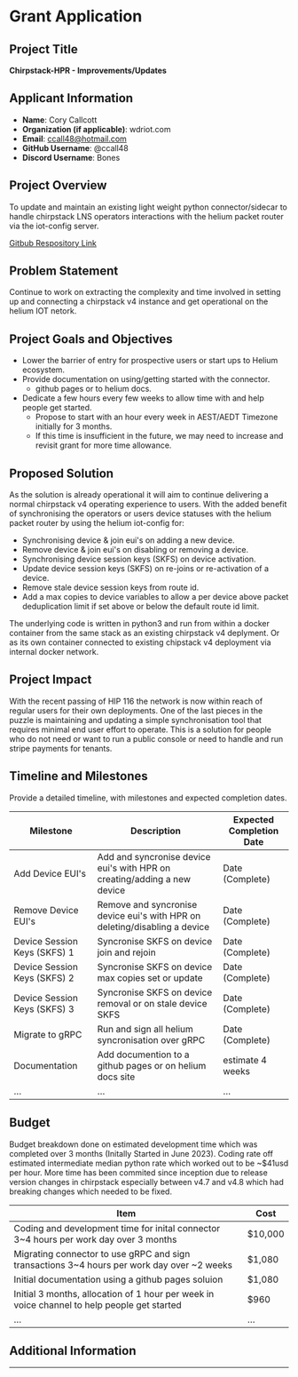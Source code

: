 # Grant Application

## Project Title
**Chirpstack-HPR - Improvements/Updates**

## Applicant Information
- **Name**: Cory Callcott
- **Organization (if applicable)**: wdriot.com
- **Email**: ccall48@hotmail.com
- **GitHub Username**: @ccall48
- **Discord Username**: Bones

## Project Overview
<!--Provide a brief summary of the project, its purpose, and its alignment with Helium IoT and grant program goals.-->
To update and maintain an existing light weight python connector/sidecar to handle chirpstack LNS operators interactions with the helium packet router
via the iot-config server.

[Gitbub Respository Link](https://github.com/ccall48/chirpstack-hpr)

## Problem Statement
<!--What problem does this project address? Why is it important?-->
Continue to work on extracting the complexity and time involved in setting up and connecting a chirpstack v4 instance and get operational on the helium IOT netork.

## Project Goals and Objectives
<!--Outline the primary goals and objectives. What will the project achieve?-->
- Lower the barrier of entry for prospective users or start ups to Helium ecosystem.
- Provide documentation on using/getting started with the connector.
  - github pages or to helium docs.
- Dedicate a few hours every few weeks to allow time with and help people get started.
  - Propose to start with an hour every week in AEST/AEDT Timezone initially for 3 months.
  - If this time is insufficient in the future, we may need to increase and revisit grant for more time allowance.

## Proposed Solution
<!--Describe the solution your project will deliver, including technical approaches, tools, and methodologies.-->
As the solution is already operational it will aim to continue delivering a normal chirpstack v4 operating experience to users. With the added
benefit of synchronising the operators or users device statuses with the helium packet router by using the helium iot-config for:
- Synchronising device & join eui's on adding a new device. 
- Remove device & join eui's on disabling or removing a device.
- Synchronising device session keys (SKFS) on device activation.
- Update device session keys (SKFS) on re-joins or re-activation of a device.
- Remove stale device session keys from route id.
- Add a max copies to device variables to allow a per device above packet deduplication limit if set above or below the default route id limit.

The underlying code is written in python3 and run from within a docker container from the same stack as an existing
chirpstack v4 deplyment. Or as its own container connected to existing chipstack v4 deployment via internal docker network.

## Project Impact
<!--Explain how this project will benefit the Helium IoT ecosystem or community.-->
With the recent passing of HIP 116 the network is now within reach of regular users for their own deployments. One of the last pieces
in the puzzle is maintaining and updating a simple synchronisation tool that requires minimal end user effort to operate. This is a solution
for people who do not need or want to run a public console or need to handle and run stripe payments for tenants.


## Timeline and Milestones
<!--
Provide a detailed timeline, with milestones and expected completion dates.

| Milestone | Description | Expected Completion Date |
| --------- | ----------- | ------------------------ |
| Milestone 1 | Description | Date |
| Milestone 2 | Description | Date |
| … | … | … |
-->
Provide a detailed timeline, with milestones and expected completion dates.

| Milestone | Description | Expected Completion Date |
| --------- | ----------- | ------------------------ |
| Add Device EUI's | Add and syncronise device eui's with HPR on creating/adding a new device | Date (Complete) |
| Remove Device EUI's | Remove and syncronise device eui's with HPR on deleting/disabling a device | Date (Complete) |
| Device Session Keys (SKFS) 1 | Syncronise SKFS on device join and rejoin | Date (Complete) |
| Device Session Keys (SKFS) 2 | Syncronise SKFS on device max copies set or update | Date (Complete) |
| Device Session Keys (SKFS) 3 | Syncronise SKFS on device removal or on stale device SKFS | Date (Complete) |
| Migrate to gRPC | Run and sign all helium syncronisation over gRPC | Date (Complete) |
| Documentation | Add documention to a github pages or on helium docs site | estimate 4 weeks |
| … | … | … |


## Budget
<!--
Provide a budget breakdown. Include estimated costs for key components or resources.

| Item | Cost |
| ---- | ---- |
| Component 1 | $ |
| Component 2 | $ |
| … | … |
-->
Budget breakdown done on estimated development time which was completed over 3 months (Initally Started in June 2023).
Coding rate off estimated intermediate median python rate which worked out to be ~$41usd per hour. More time has been
commited since inception due to release version changes in chirpstack especially between v4.7 and v4.8 which had breaking 
changes which needed to be fixed.

| Item | Cost |
| ---- | ---- |
| Coding and development time for inital connector 3~4 hours per work day over 3 months | $10,000 |
| Migrating connector to use gRPC and sign transactions 3~4 hours per work day over ~2 weeks | $1,080 |
| Initial documentation using a github pages soluion | $1,080 |
| Initial 3 months, allocation of 1 hour per week in voice channel to help people get started | $960 |
| … | … |


## Additional Information
<!--Any other relevant information (e.g., partnerships, prior work, resources needed).-->

---
